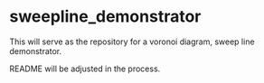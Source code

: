 # sweepline_demonstrator

This will serve as the repository for a voronoi diagram, sweep
line demonstrator.

README will be adjusted in the process.